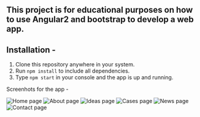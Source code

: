 ## This project is for educational purposes on how to use Angular2 and bootstrap to develop a web app.

## Installation -

1. Clone this repository anywhere in your system.
2. Run ``npm install`` to include all dependencies.
3. Type ``npm start`` in your console and the app is up and running. 

Screenhots for the app -

![Home page](http://imgur.com/a/4uYWM "Home page")
![About page](http://imgur.com/a/sqaY2 "About page")
![Ideas page](http://imgur.com/a/9sx9K "Ideas page")
![Cases page](http://imgur.com/a/EWgZ5 "Cases page")
![News page](http://imgur.com/a/LVnJh "News page")
![Contact page](http://imgur.com/a/ijrCv "Contact page")